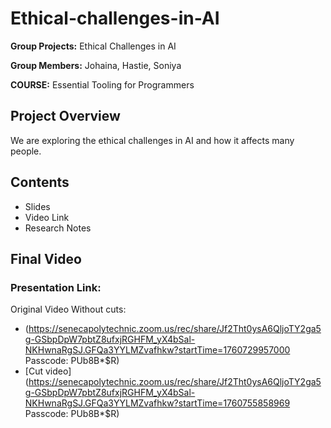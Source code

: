 # Ethical-challenges-in-AI
**Group Projects:** Ethical Challenges in AI

**Group Members:** Johaina, Hastie, Soniya

**COURSE:** Essential Tooling for Programmers

## Project Overview
We are exploring the ethical challenges in AI and how it affects many people.

## Contents
- Slides
- Video Link
- Research Notes

## Final Video
### Presentation Link:
Original Video Without cuts:
- (https://senecapolytechnic.zoom.us/rec/share/Jf2Tht0ysA6QljoTY2ga5g-GSbpDpW7pbtZ8ufxjRGHFM_yX4bSal-NKHwnaRgSJ.GFQa3YYLMZvafhkw?startTime=1760729957000
Passcode: PUb8B*$R)
- [Cut video](https://senecapolytechnic.zoom.us/rec/share/Jf2Tht0ysA6QljoTY2ga5g-GSbpDpW7pbtZ8ufxjRGHFM_yX4bSal-NKHwnaRgSJ.GFQa3YYLMZvafhkw?startTime=1760755858969
Passcode: PUb8B*$R)



